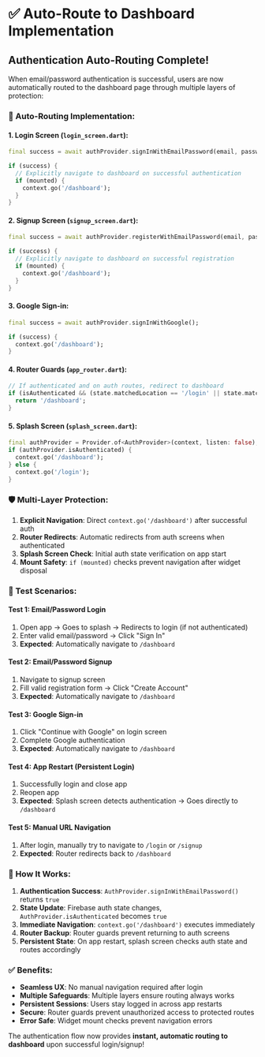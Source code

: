 # ✅ Auto-Route to Dashboard Implementation

## **Authentication Auto-Routing Complete!**

When email/password authentication is successful, users are now automatically routed to the dashboard page through multiple layers of protection:

### **🔄 Auto-Routing Implementation:**

#### **1. Login Screen (`login_screen.dart`):**
```dart
final success = await authProvider.signInWithEmailPassword(email, password);

if (success) {
  // Explicitly navigate to dashboard on successful authentication
  if (mounted) {
    context.go('/dashboard');
  }
}
```

#### **2. Signup Screen (`signup_screen.dart`):**
```dart
final success = await authProvider.registerWithEmailPassword(email, password, name);

if (success) {
  // Explicitly navigate to dashboard on successful registration
  if (mounted) {
    context.go('/dashboard');
  }
}
```

#### **3. Google Sign-in:**
```dart
final success = await authProvider.signInWithGoogle();

if (success) {
  context.go('/dashboard');
}
```

#### **4. Router Guards (`app_router.dart`):**
```dart
// If authenticated and on auth routes, redirect to dashboard
if (isAuthenticated && (state.matchedLocation == '/login' || state.matchedLocation == '/signup')) {
  return '/dashboard';
}
```

#### **5. Splash Screen (`splash_screen.dart`):**
```dart
final authProvider = Provider.of<AuthProvider>(context, listen: false);
if (authProvider.isAuthenticated) {
  context.go('/dashboard');
} else {
  context.go('/login');
}
```

### **🛡️ Multi-Layer Protection:**

1. **Explicit Navigation**: Direct `context.go('/dashboard')` after successful auth
2. **Router Redirects**: Automatic redirects from auth screens when authenticated
3. **Splash Screen Check**: Initial auth state verification on app start
4. **Mount Safety**: `if (mounted)` checks prevent navigation after widget disposal

### **🧪 Test Scenarios:**

#### **Test 1: Email/Password Login**
1. Open app → Goes to splash → Redirects to login (if not authenticated)
2. Enter valid email/password → Click "Sign In"
3. **Expected**: Automatically navigate to `/dashboard`

#### **Test 2: Email/Password Signup**
1. Navigate to signup screen
2. Fill valid registration form → Click "Create Account"
3. **Expected**: Automatically navigate to `/dashboard`

#### **Test 3: Google Sign-in**
1. Click "Continue with Google" on login screen
2. Complete Google authentication
3. **Expected**: Automatically navigate to `/dashboard`

#### **Test 4: App Restart (Persistent Login)**
1. Successfully login and close app
2. Reopen app
3. **Expected**: Splash screen detects authentication → Goes directly to `/dashboard`

#### **Test 5: Manual URL Navigation**
1. After login, manually try to navigate to `/login` or `/signup`
2. **Expected**: Router redirects back to `/dashboard`

### **🔧 How It Works:**

1. **Authentication Success**: `AuthProvider.signInWithEmailPassword()` returns `true`
2. **State Update**: Firebase auth state changes, `AuthProvider.isAuthenticated` becomes `true`
3. **Immediate Navigation**: `context.go('/dashboard')` executes immediately
4. **Router Backup**: Router guards prevent returning to auth screens
5. **Persistent State**: On app restart, splash screen checks auth state and routes accordingly

### **✅ Benefits:**

- **Seamless UX**: No manual navigation required after login
- **Multiple Safeguards**: Multiple layers ensure routing always works
- **Persistent Sessions**: Users stay logged in across app restarts
- **Secure**: Router guards prevent unauthorized access to protected routes
- **Error Safe**: Widget mount checks prevent navigation errors

The authentication flow now provides **instant, automatic routing to dashboard** upon successful login/signup!
